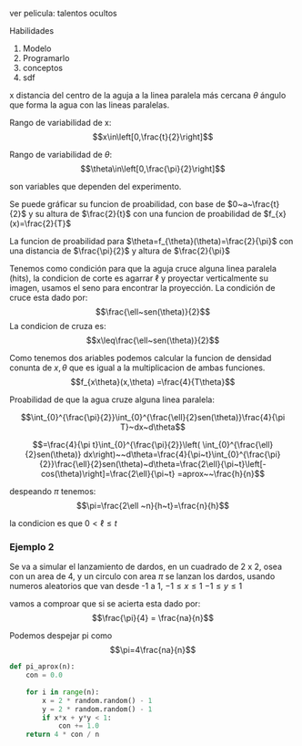 ver pelicula: talentos ocultos

Habilidades
1. Modelo
2. Programarlo
3. conceptos
4. sdf


x distancia del centro de la aguja a la linea paralela más cercana
$\theta$ ángulo que forma la agua con las lineas paralelas.

Rango de variabilidad de x:
$$x\in\left[0,\frac{t}{2}\right]$$

Rango de variabilidad de $\theta$:
$$\theta\in\left[0,\frac{\pi}{2}\right]$$

son variables que dependen del experimento.

Se puede gráficar su funcion de proabilidad, con base de $0~a~\frac{t}{2}$ y su altura de $\frac{2}{t}$ con una funcion de proabilidad de $f_{x}(x)=\frac{2}{T}$ 

La funcion de proabilidad para $\theta=f_{\theta}(\theta)=\frac{2}{\pi}$ con una distancia de $\frac{\pi}{2}$ y altura de $\frac{2}{\pi}$ 

Tenemos como condición para que la aguja cruce alguna linea paralela (hits), la condicion de corte es agarrar $\ell$ y proyectar verticalmente su imagen, usamos el seno para encontrar la proyección. La condición de cruce esta dado por: 
$$\frac{\ell~sen(\theta)}{2}$$
La condicion de cruza es:
$$x\leq\frac{\ell~sen(\theta)}{2}$$

Como tenemos dos ariables podemos calcular la funcion de densidad conunta de $x,\theta$ que es igual a la multiplicacion de ambas funciones.
$$f_{x\theta}(x,\theta) =\frac{4}{T\theta}$$

Proabilidad de que la agua cruze alguna linea paralela:

$$\int_{0}^{\frac{\pi}{2}}\int_{0}^{\frac{\ell}{2}sen(\theta)}\frac{4}{\pi T}~dx~d\theta$$

$$=\frac{4}{\pi t}\int_{0}^{\frac{\pi}{2}}\left( \int_{0}^{\frac{\ell}{2}sen(\theta)} dx\right)~~d\theta=\frac{4}{\pi~t}\int_{0}^{\frac{\pi}{2}}\frac{\ell}{2}sen(\theta)~d\theta=\frac{2\ell}{\pi~t}\left[-cos(\theta)\right]=\frac{2\ell}{\pi~t} =aprox~~\frac{h}{n}$$

despeando $\pi$ tenemos:
$$\pi=\frac{2\ell ~n}{h~t}=\frac{n}{h}$$

la condicion es que $0 <\ell \leq t$  


### Ejemplo 2
Se va a simular el lanzamiento de dardos, en un cuadrado de 2 x 2, osea con un area de 4, y un circulo con area $\pi$ se lanzan los dardos, usando numeros aleatorios que van desde -1 a 1,
$-1\leq x\leq 1$ 
$-1\leq y\leq 1$

vamos a comproar que si se acierta esta dado por:
$$\frac{\pi}{4} = \frac{na}{n}$$

Podemos despejar pi como
$$\pi=4\frac{na}{n}$$
```python 3
def pi_aprox(n):
	con = 0.0
	
	for i in range(n):
		x = 2 * random.random() - 1
		y = 2 * random.random() - 1
		if x*x + y*y < 1:
			con += 1.0
	return 4 * con / n
```
